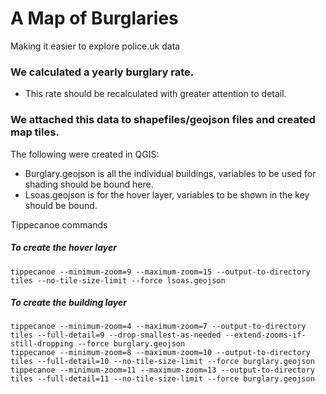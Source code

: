 # A Map of Burglaries

Making it easier to explore police.uk data

### We calculated a yearly burglary rate.

- This rate should be recalculated with greater attention to detail.

### We attached this data to shapefiles/geojson files and created map tiles.

The following were created in QGIS:

- Burglary.geojson is all the individual buildings, variables to be used for shading should be bound here.
- Lsoas.geojson is for the hover layer, variables to be shown in the key should be bound.

Tippecanoe commands

##### To create the hover layer  
```tippecanoe --minimum-zoom=9 --maximum-zoom=15 --output-to-directory tiles --no-tile-size-limit --force lsoas.geojson```

##### To create the building layer  
```tippecanoe --minimum-zoom=4 --maximum-zoom=7 --output-to-directory tiles --full-detail=9 --drop-smallest-as-needed --extend-zooms-if-still-dropping --force burglary.geojson```  
```tippecanoe --minimum-zoom=8 --maximum-zoom=10 --output-to-directory tiles --full-detail=10 --no-tile-size-limit --force burglary.geojson```  
```tippecanoe --minimum-zoom=11 --maximum-zoom=13 --output-to-directory tiles --full-detail=11 --no-tile-size-limit --force burglary.geojson```
